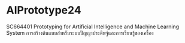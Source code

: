 # AIPrototype24
SC664401 Prototyping for Artificial Intelligence and Machine Learning System การสร้างต้นแบบสําหรับระบบปัญญาประดิษฐ์และการเรียนรู้ของเครื่อง
